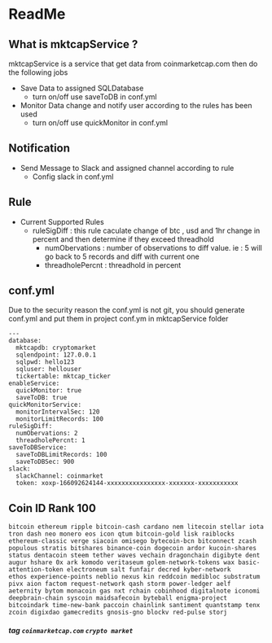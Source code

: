 # ReadMe

## What is mktcapService ?

mktcapService is a service that get data from coinmarketcap.com then do the following jobs

* Save Data to assigned SQLDatabase
  * turn on/off use saveToDB in conf.yml
* Monitor Data change and notify user according to the rules has been used
  * turn on/off use quickMonitor in conf.yml

## Notification

* Send Message to Slack and assigned channel according to rule
  * Config slack in conf.yml

## Rule

* Current Supported Rules
  * ruleSigDiff : this rule caculate change of btc , usd and 1hr change in percent and then determine if they exceed threadhold
    * numObervations : number of observations to diff value. ie : 5 will go back to 5 records and diff with current one
    * threadholePercnt : threadhold in percent

## conf.yml

Due to the security reason the conf.yml is not git, you should generate conf.yml and put them in project
conf.ym in mktcapService folder

```
---
database:
  mktcapdb: cryptomarket
  sqlendpoint: 127.0.0.1
  sqlpwd: hello123
  sqluser: hellouser
  tickertable: mktcap_ticker
enableService:
  quickMonitor: true
  saveToDB: true
quickMonitorService:
  monitorIntervalSec: 120
  monitorLimitRecords: 100
ruleSigDiff:
  numObervations: 2
  threadholePercnt: 1
saveToDBService:
  saveToDBLimitRecords: 100
  saveToDBSec: 900
slack:
  slackChannel: coinmarket
  token: xoxp-166092624144-xxxxxxxxxxxxxxxx-xxxxxxx-xxxxxxxxxxx
```

## Coin ID Rank 100
```
bitcoin ethereum ripple bitcoin-cash cardano nem litecoin stellar iota tron dash neo monero eos icon qtum bitcoin-gold lisk raiblocks ethereum-classic verge siacoin omisego bytecoin-bcn bitconnect zcash populous stratis bitshares binance-coin dogecoin ardor kucoin-shares status dentacoin steem tether waves vechain dragonchain digibyte dent augur hshare 0x ark komodo veritaseum golem-network-tokens wax basic-attention-token electroneum salt funfair decred kyber-network
ethos experience-points neblio nexus kin reddcoin medibloc substratum pivx aion factom request-network qash storm power-ledger aelf aeternity bytom monacoin gas nxt rchain cobinhood digitalnote iconomi deepbrain-chain syscoin maidsafecoin byteball enigma-project bitcoindark time-new-bank paccoin chainlink santiment quantstamp tenx zcoin digixdao gamecredits gnosis-gno blockv red-pulse storj
```



##### tag `coinmarketcap.com` `crypto market`
